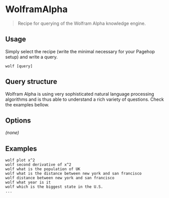 # WolframAlpha

> Recipe for querying of the Wolfram Alpha knowledge engine.

## Usage

Simply select the recipe (write the minimal necessary for your Pagehop setup) and write a query.

```
wolf [query]
```

## Query structure

Wolfram Alpha is using very sophisticated natural language processing algorithms and is thus able to understand a rich variety of questions. Check the examples bellow.

## Options

_(none)_

## Examples

``` 
wolf plot x^2
wolf second derivative of x^2
wolf what is the population of UK
wolf what is the distance between new york and san francisco
wolf distance between new york and san francisco
wolf what year is it
wolf which is the biggest state in the U.S.
...
```